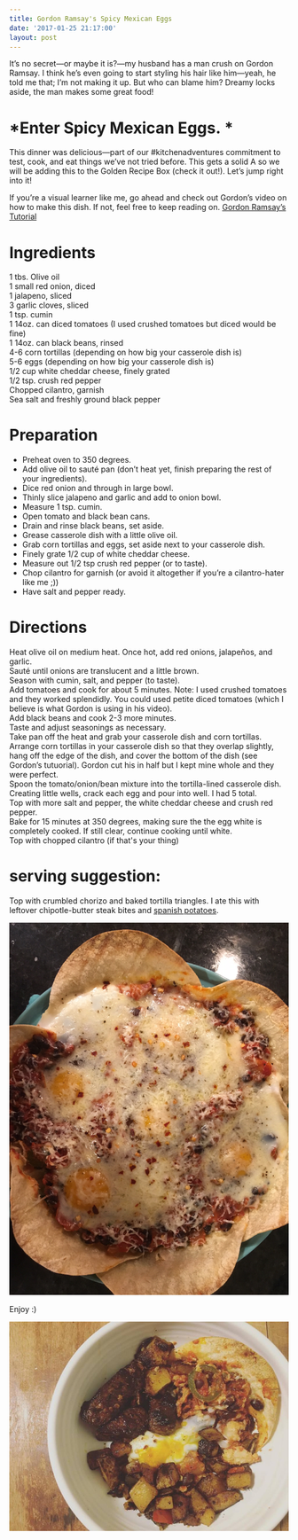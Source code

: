 ```yaml
---
title: Gordon Ramsay's Spicy Mexican Eggs
date: '2017-01-25 21:17:00'
layout: post
---
```

It’s no secret—or maybe it is?—my husband has a man crush on Gordon Ramsay. I think he’s even going to start styling his hair like him—yeah, he told me that; I’m not making it up. But who can blame him? Dreamy locks aside, the man makes some great food!

# *Enter Spicy Mexican Eggs. *

This dinner was delicious—part of our #kitchenadventures commitment to test, cook, and eat things we’ve not tried before. This gets a solid A so we will be adding this to the Golden Recipe Box (check it out!). Let’s jump right into it!

If you’re a visual learner like me, go ahead and check out Gordon’s video on how to make this dish. If not, feel free to keep reading on. [Gordon Ramsay’s Tutorial](https://www.youtube.com/watch?v=RplHSEiNB7s&index=12&t=55s&list=PLYG-i702AehO_tnJqQZlj2Bpy1fHc6feP)

# Ingredients
1 tbs. Olive oil  
1 small red onion, diced  
1 jalapeno, sliced  
3 garlic cloves, sliced  
1 tsp. cumin  
1 14oz. can diced tomatoes (I used crushed tomatoes but diced would be fine)  
1 14oz. can black beans, rinsed  
4-6 corn tortillas (depending on how big your casserole dish is)  
5-6 eggs (depending on how big your casserole dish is)  
1/2 cup white cheddar cheese, finely grated  
1/2 tsp. crush red pepper  
Chopped cilantro, garnish  
Sea salt and freshly ground black pepper

# Preparation

*   Preheat oven to 350 degrees.
*   Add olive oil to sauté pan (don’t heat yet, finish preparing the rest of your ingredients).
*   Dice red onion and through in large bowl.
*   Thinly slice jalapeno and garlic and add to onion bowl.
*   Measure 1 tsp. cumin.
*   Open tomato and black bean cans.
*   Drain and rinse black beans, set aside.
*   Grease casserole dish with a little olive oil.
*   Grab corn tortillas and eggs, set aside next to your casserole dish.
*   Finely grate 1/2 cup of white cheddar cheese.
*   Measure out 1/2 tsp crush red pepper (or to taste).
*   Chop cilantro for garnish (or avoid it altogether if you’re a cilantro-hater like me ;))
*   Have salt and pepper ready.

# Directions

Heat olive oil on medium heat. Once hot, add red onions, jalapeños, and garlic.  
Sauté until onions are translucent and a little brown.  
Season with cumin, salt, and pepper (to taste).  
Add tomatoes and cook for about 5 minutes. Note: I used crushed tomatoes and they worked splendidly. You could used petite diced tomatoes (which I believe is what Gordon is using in his video).  
Add black beans and cook 2-3 more minutes.  
Taste and adjust seasonings as necessary.  
Take pan off the heat and grab your casserole dish and corn tortillas.  
Arrange corn tortillas in your casserole dish so that they overlap slightly, hang off the edge of the dish, and cover the bottom of the dish (see Gordon’s tutuorial). Gordon cut his in half but I kept mine whole and they were perfect.  
Spoon the tomato/onion/bean mixture into the tortilla-lined casserole dish.  
Creating little wells, crack each egg and pour into well. I had 5 total.  
Top with more salt and pepper, the white cheddar cheese and crush red pepper.  
Bake for 15 minutes at 350 degrees, making sure the the egg white is completely cooked. If still clear, continue cooking until white.  
Top with chopped cilantro (if that's your thing)

# serving suggestion:

Top with crumbled chorizo and baked tortilla triangles. I ate this with leftover chipotle-butter steak bites and [spanish potatoes](http://bethanygearee.com/2017/01/20/spanish-breakfast-bibimbap.html).

![](/uploads/2017/01/26/IMG_6113-4.JPG)

Enjoy :)

![](/uploads/2017/01/26/mexican%20eggs-1.jpg)